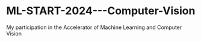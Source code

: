 # ML-START-2024---Computer-Vision
My participation in the Accelerator of Machine Learning and Computer Vision
